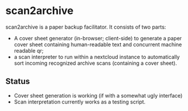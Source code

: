 # scan2archive

scan2archive is a paper backup facilitator. It consists of two parts:
- A cover sheet generator (in-browser; client-side) to generate a paper cover sheet containing human-readable text and concurrent machine readable qr;
- a scan interpreter to run within a nextcloud instance to automatically sort incoming recognized archive scans (containing a cover sheet).

## Status

 - Cover sheet generation is working (if with a somewhat ugly interface)
 - Scan interpretation currently works as a testing script.